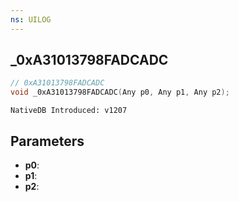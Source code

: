 ```yaml
---
ns: UILOG
---
```

## _0xA31013798FADCADC

```c
// 0xA31013798FADCADC
void _0xA31013798FADCADC(Any p0, Any p1, Any p2);
```

```
NativeDB Introduced: v1207
```

## Parameters
* **p0**:
* **p1**:
* **p2**:

